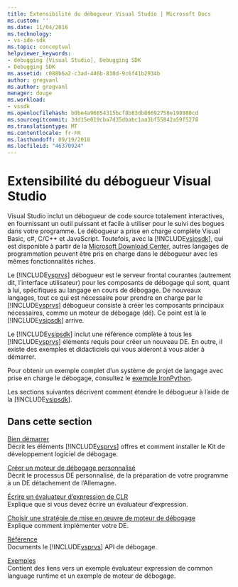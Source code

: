 ```yaml
---
title: Extensibilité du débogueur Visual Studio | Microsoft Docs
ms.custom: ''
ms.date: 11/04/2016
ms.technology:
- vs-ide-sdk
ms.topic: conceptual
helpviewer_keywords:
- debugging [Visual Studio], Debugging SDK
- Debugging SDK
ms.assetid: c088b6a2-c3ad-446b-830d-9c6f41b2934b
author: gregvanl
ms.author: gregvanl
manager: douge
ms.workload:
- vssdk
ms.openlocfilehash: b0be4a96854315bcf8b83db86692758e198980cd
ms.sourcegitcommit: 3dd15e019cba7d35dbabc1aa3bf55842a59f5278
ms.translationtype: MT
ms.contentlocale: fr-FR
ms.lasthandoff: 09/19/2018
ms.locfileid: "46370924"
---
```

# <a name="visual-studio-debugger-extensibility"></a>Extensibilité du débogueur Visual Studio
Visual Studio inclut un débogueur de code source totalement interactives, en fournissant un outil puissant et facile à utiliser pour le suivi des bogues dans votre programme. Le débogueur a prise en charge complète Visual Basic, c#, C/C++ et JavaScript. Toutefois, avec la [!INCLUDE[vsipsdk](../../extensibility/includes/vsipsdk_md.md)], qui est disponible à partir de la [Microsoft Download Center](http://go.microsoft.com/fwlink/?LinkId=214453), autres langages de programmation peuvent être pris en charge dans le débogueur avec les mêmes fonctionnalités riches.  
  
 Le [!INCLUDE[vsprvs](../../code-quality/includes/vsprvs_md.md)] débogueur est le serveur frontal courantes (autrement dit, l’interface utilisateur) pour les composants de débogage qui sont, quant à lui, spécifiques au langage en cours de débogage. De nouveaux langages, tout ce qui est nécessaire pour prendre en charge par le [!INCLUDE[vsprvs](../../code-quality/includes/vsprvs_md.md)] débogueur consiste à créer les composants principaux nécessaires, comme un moteur de débogage (dé). Ce point est là le [!INCLUDE[vsipsdk](../../extensibility/includes/vsipsdk_md.md)] arrive.  
  
 Le [!INCLUDE[vsipsdk](../../extensibility/includes/vsipsdk_md.md)] inclut une référence complète à tous les [!INCLUDE[vsprvs](../../code-quality/includes/vsprvs_md.md)] éléments requis pour créer un nouveau DE. En outre, il existe des exemples et didacticiels qui vous aideront à vous aider à démarrer.  
  
 Pour obtenir un exemple complet d’un système de projet de langage avec prise en charge le débogage, consultez le [exemple IronPython](https://www.microsoft.com/download/details.aspx?id=55984).  
  
 Les sections suivantes décrivent comment étendre le débogueur à l’aide de la [!INCLUDE[vsipsdk](../../extensibility/includes/vsipsdk_md.md)].  
  
## <a name="in-this-section"></a>Dans cette section  
 [Bien démarrer](../../extensibility/debugger/getting-started-with-debugger-extensibility.md)  
 Décrit les éléments [!INCLUDE[vsprvs](../../code-quality/includes/vsprvs_md.md)] offres et comment installer le Kit de développement logiciel de débogage.  
  
 [Créer un moteur de débogage personnalisé](../../extensibility/debugger/creating-a-custom-debug-engine.md)  
 Décrit le processus DE personnalisé, de la préparation de votre programme à un DE détachement de l’Allemagne.  
  
 [Écrire un évaluateur d’expression de CLR](../../extensibility/debugger/writing-a-common-language-runtime-expression-evaluator.md)  
 Explique que si vous devez écrire un évaluateur d’expression.  
  
 [Choisir une stratégie de mise en œuvre de moteur de débogage](../../extensibility/debugger/choosing-a-debug-engine-implementation-strategy.md)  
 Explique comment implémenter votre DE.  
  
 [Référence](../../extensibility/debugger/reference/reference-visual-studio-debugging-apis.md)  
 Documents le [!INCLUDE[vsprvs](../../code-quality/includes/vsprvs_md.md)] API de débogage.  
  
 [Exemples](../../extensibility/debugger/visual-studio-debugging-samples.md)  
 Contient des liens vers un exemple évaluateur expression de common language runtime et un exemple de moteur de débogage.
